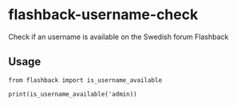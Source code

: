# flashback-username-check
Check if an username is available on the Swedish forum Flashback

## Usage

```
from flashback import is_username_available

print(is_username_available('admin))
```
